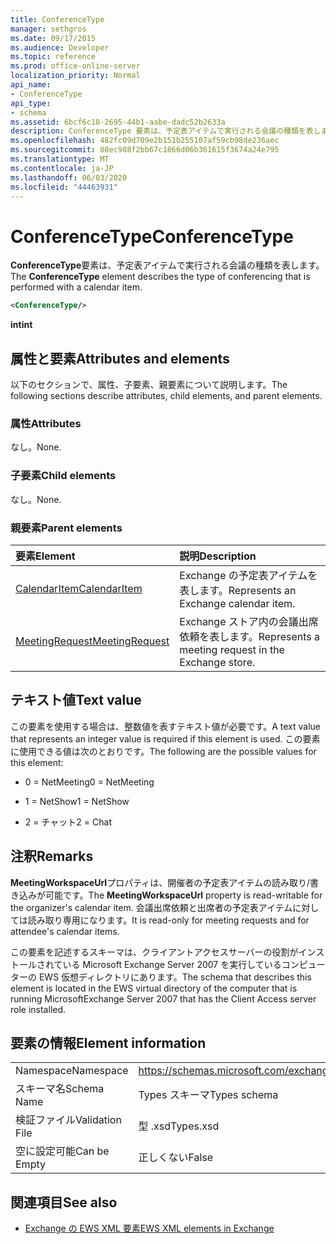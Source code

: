 ```yaml
---
title: ConferenceType
manager: sethgros
ms.date: 09/17/2015
ms.audience: Developer
ms.topic: reference
ms.prod: office-online-server
localization_priority: Normal
api_name:
- ConferenceType
api_type:
- schema
ms.assetid: 6bcf6c18-2695-44b1-aabe-dadc52b2633a
description: ConferenceType 要素は、予定表アイテムで実行される会議の種類を表します。
ms.openlocfilehash: 482fc09d709e2b151b255107af59cb98de236aec
ms.sourcegitcommit: 88ec988f2bb67c1866d06b361615f3674a24e795
ms.translationtype: MT
ms.contentlocale: ja-JP
ms.lasthandoff: 06/03/2020
ms.locfileid: "44463931"
---
```

# <a name="conferencetype"></a><span data-ttu-id="1af17-103">ConferenceType</span><span class="sxs-lookup"><span data-stu-id="1af17-103">ConferenceType</span></span>

<span data-ttu-id="1af17-104">**ConferenceType**要素は、予定表アイテムで実行される会議の種類を表します。</span><span class="sxs-lookup"><span data-stu-id="1af17-104">The **ConferenceType** element describes the type of conferencing that is performed with a calendar item.</span></span> 
  
```xml
<ConferenceType/>
```

 <span data-ttu-id="1af17-105">**int**</span><span class="sxs-lookup"><span data-stu-id="1af17-105">**int**</span></span>
## <a name="attributes-and-elements"></a><span data-ttu-id="1af17-106">属性と要素</span><span class="sxs-lookup"><span data-stu-id="1af17-106">Attributes and elements</span></span>

<span data-ttu-id="1af17-107">以下のセクションで、属性、子要素、親要素について説明します。</span><span class="sxs-lookup"><span data-stu-id="1af17-107">The following sections describe attributes, child elements, and parent elements.</span></span>
  
### <a name="attributes"></a><span data-ttu-id="1af17-108">属性</span><span class="sxs-lookup"><span data-stu-id="1af17-108">Attributes</span></span>

<span data-ttu-id="1af17-109">なし。</span><span class="sxs-lookup"><span data-stu-id="1af17-109">None.</span></span>
  
### <a name="child-elements"></a><span data-ttu-id="1af17-110">子要素</span><span class="sxs-lookup"><span data-stu-id="1af17-110">Child elements</span></span>

<span data-ttu-id="1af17-111">なし。</span><span class="sxs-lookup"><span data-stu-id="1af17-111">None.</span></span>
  
### <a name="parent-elements"></a><span data-ttu-id="1af17-112">親要素</span><span class="sxs-lookup"><span data-stu-id="1af17-112">Parent elements</span></span>

|<span data-ttu-id="1af17-113">**要素**</span><span class="sxs-lookup"><span data-stu-id="1af17-113">**Element**</span></span>|<span data-ttu-id="1af17-114">**説明**</span><span class="sxs-lookup"><span data-stu-id="1af17-114">**Description**</span></span>|
|:-----|:-----|
|[<span data-ttu-id="1af17-115">CalendarItem</span><span class="sxs-lookup"><span data-stu-id="1af17-115">CalendarItem</span></span>](calendaritem.md) <br/> |<span data-ttu-id="1af17-116">Exchange の予定表アイテムを表します。</span><span class="sxs-lookup"><span data-stu-id="1af17-116">Represents an Exchange calendar item.</span></span>  <br/> |
|[<span data-ttu-id="1af17-117">MeetingRequest</span><span class="sxs-lookup"><span data-stu-id="1af17-117">MeetingRequest</span></span>](meetingrequest.md) <br/> |<span data-ttu-id="1af17-118">Exchange ストア内の会議出席依頼を表します。</span><span class="sxs-lookup"><span data-stu-id="1af17-118">Represents a meeting request in the Exchange store.</span></span>  <br/> |
   
## <a name="text-value"></a><span data-ttu-id="1af17-119">テキスト値</span><span class="sxs-lookup"><span data-stu-id="1af17-119">Text value</span></span>

<span data-ttu-id="1af17-120">この要素を使用する場合は、整数値を表すテキスト値が必要です。</span><span class="sxs-lookup"><span data-stu-id="1af17-120">A text value that represents an integer value is required if this element is used.</span></span> <span data-ttu-id="1af17-121">この要素に使用できる値は次のとおりです。</span><span class="sxs-lookup"><span data-stu-id="1af17-121">The following are the possible values for this element:</span></span>
  
- <span data-ttu-id="1af17-122">0 = NetMeeting</span><span class="sxs-lookup"><span data-stu-id="1af17-122">0 = NetMeeting</span></span>
    
- <span data-ttu-id="1af17-123">1 = NetShow</span><span class="sxs-lookup"><span data-stu-id="1af17-123">1 = NetShow</span></span>
    
- <span data-ttu-id="1af17-124">2 = チャット</span><span class="sxs-lookup"><span data-stu-id="1af17-124">2 = Chat</span></span>
    
## <a name="remarks"></a><span data-ttu-id="1af17-125">注釈</span><span class="sxs-lookup"><span data-stu-id="1af17-125">Remarks</span></span>

<span data-ttu-id="1af17-126">**MeetingWorkspaceUrl**プロパティは、開催者の予定表アイテムの読み取り/書き込みが可能です。</span><span class="sxs-lookup"><span data-stu-id="1af17-126">The **MeetingWorkspaceUrl** property is read-writable for the organizer's calendar item.</span></span> <span data-ttu-id="1af17-127">会議出席依頼と出席者の予定表アイテムに対しては読み取り専用になります。</span><span class="sxs-lookup"><span data-stu-id="1af17-127">It is read-only for meeting requests and for attendee's calendar items.</span></span> 
  
<span data-ttu-id="1af17-128">この要素を記述するスキーマは、クライアントアクセスサーバーの役割がインストールされている Microsoft Exchange Server 2007 を実行しているコンピューターの EWS 仮想ディレクトリにあります。</span><span class="sxs-lookup"><span data-stu-id="1af17-128">The schema that describes this element is located in the EWS virtual directory of the computer that is running MicrosoftExchange Server 2007 that has the Client Access server role installed.</span></span> 
  
## <a name="element-information"></a><span data-ttu-id="1af17-129">要素の情報</span><span class="sxs-lookup"><span data-stu-id="1af17-129">Element information</span></span>

|||
|:-----|:-----|
|<span data-ttu-id="1af17-130">Namespace</span><span class="sxs-lookup"><span data-stu-id="1af17-130">Namespace</span></span>  <br/> |https://schemas.microsoft.com/exchange/services/2006/types  <br/> |
|<span data-ttu-id="1af17-131">スキーマ名</span><span class="sxs-lookup"><span data-stu-id="1af17-131">Schema Name</span></span>  <br/> |<span data-ttu-id="1af17-132">Types スキーマ</span><span class="sxs-lookup"><span data-stu-id="1af17-132">Types schema</span></span>  <br/> |
|<span data-ttu-id="1af17-133">検証ファイル</span><span class="sxs-lookup"><span data-stu-id="1af17-133">Validation File</span></span>  <br/> |<span data-ttu-id="1af17-134">型 .xsd</span><span class="sxs-lookup"><span data-stu-id="1af17-134">Types.xsd</span></span>  <br/> |
|<span data-ttu-id="1af17-135">空に設定可能</span><span class="sxs-lookup"><span data-stu-id="1af17-135">Can be Empty</span></span>  <br/> |<span data-ttu-id="1af17-136">正しくない</span><span class="sxs-lookup"><span data-stu-id="1af17-136">False</span></span>  <br/> |
   
## <a name="see-also"></a><span data-ttu-id="1af17-137">関連項目</span><span class="sxs-lookup"><span data-stu-id="1af17-137">See also</span></span>



- [<span data-ttu-id="1af17-138">Exchange の EWS XML 要素</span><span class="sxs-lookup"><span data-stu-id="1af17-138">EWS XML elements in Exchange</span></span>](ews-xml-elements-in-exchange.md)

